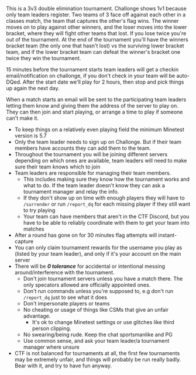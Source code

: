 This is a 3v3 double elimination tournament. Challonge shows 1v1 because only team leaders register.
Two teams of 3 face off against each other in a classes match, the team that captures the other's flag wins. The winner moves on to play against other winners, and the loser moves into the lower bracket, where they will fight other teams that lost.
If you lose twice you're out of the tournament. At the end of the tournament you'll have the winners bracket team (the only one that hasn't lost) vs the surviving lower bracket team, and if the lower bracket team can defeat the winner's bracket one twice they win the tournament.

15 minutes before the tournament starts team leaders will get a checkin email/notification on challonge, if you don't check in your team will be auto-DQed.
After the start date we'll play for 2 hours, then stop and pick things up again the next day.

When a match starts an email will be sent to the participating team leaders letting them know and giving them the address of the server to play on.
They can then join and start playing, or arrange a time to play if someone can't make it.

- To keep things on a relatively even playing field the minimum Minetest version is 5.7
- Only the team leader needs to sign up on Challonge. But if their team members have accounts they can add them to the team.
- Throughout the tournament you will be joining different servers depending on which ones are available, team leaders will need to make sure their team knows which to join
- Team leaders are responsible for managing their team members.
  - This includes making sure they know how the tournament works and what to do. If the team leader doesn't know they can ask a tournament manager and relay the info.
  - If they don't show up on time with enough players they will have to `/surrender` or run `/report_dq` for each missing player if they still want to try playing
  - Your team can have members that aren't in the CTF Discord, but you have to be able to reliably coordinate with them to get your team into matches
- After a round has gone on for 30 minutes flag attempts will instant-capture
- You can only claim tournament rewards for the username you play as (listed by your team leader), and only if it's your account on the main server
- There will be *__0 tolerance__* for accidental or intentional messing around/interference with the tournament.
  - Don't join tournament servers unless you have a match there. The only specators allowed are officially appointed ones.
  - Don't run commands unless you're supposed to, e.g don't run `/report_dq` just to see what it does
  - Don't impersonate players or teams
  - No cheating or usage of things like CSMs that give an unfair advantage.
    - It's ok to change Minetest settings or use glitches like third person clipping.
  - No swearing/being rude. Keep the chat sportsmanlike and PG
  - Use common sense, and ask your team leader/a tournament manager where unsure
- CTF is not balanced for tournaments at all, the first few tournaments may be extremely unfair, and things will probably be run really badly. Bear with it, and try to have fun anyway.

